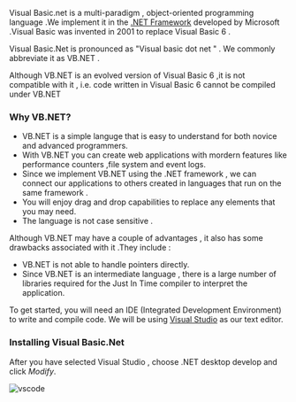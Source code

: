 Visual Basic.net is a multi-paradigm , object-oriented programming language .We implement it in the [.NET Framework](https://dotnet.microsoft.com/download/dotnet-framework/net45) developed by Microsoft .Visual Basic was invented in 2001 to replace Visual Basic 6 .

Visual Basic.Net is pronounced as "Visual basic dot net " . We commonly abbreviate it as VB.NET .

Although VB.NET is an evolved version of Visual Basic 6 ,it is not compatible with it , i.e. code written in Visual Basic 6 cannot be compiled under VB.NET

### Why VB.NET?
- VB.NET is a simple languge that is easy to understand for both novice and advanced programmers.
- With VB.NET you can create web applications with mordern features like performance counters ,file system and event logs.
- Since we implement VB.NET using the .NET framework , we can connect our applications to others created in languages that run on the same framework .
- You will enjoy drag and drop capabilities to replace any elements that you may need.
- The language is not case sensitive .

Although VB.NET may have a couple of advantages , it also has some drawbacks associated with it .They include :
- VB.NET is not able to handle pointers directly.
- Since VB.NET is an intermediate language , there is a large number of libraries required for the Just In Time compiler to interpret the application.


To get started, you will need an IDE (Integrated Development Environment) to write and compile code. We will be using [Visual Studio](https://visualstudio.microsoft.com/vs/community/) as our text editor.

### Installing Visual Basic.Net 

After you have selected Visual Studio , choose .NET desktop develop and click *Modify*.

![vscode](/engineering-education/getting-started-with-visual-basic-.net/visualstuio1.jpg)
